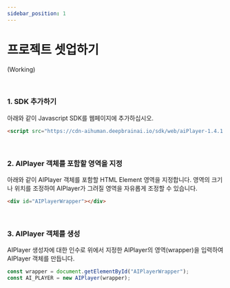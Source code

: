 ```yaml
---
sidebar_position: 1
---
```


# 프로젝트 셋업하기

(Working)

<br/>

### 1. SDK 추가하기

아래와 같이 Javascript SDK를 웹페이지에 추가하십시오.

```html
<script src="https://cdn-aihuman.deepbrainai.io/sdk/web/aiPlayer-1.4.1.min.js"></script>
```

<br/>

### 2. AIPlayer 객체를 포함할 영역을 지정

아래와 같이 AIPlayer 객체를 포함할 HTML Element 영역을 지정합니다. 영역의 크기나 위치를 조정하여 AIPlayer가 그려질 영역을 자유롭게 조정할 수 있습니다.

```html
<div id="AIPlayerWrapper"></div>
```

<br/>

### 3. AIPlayer 객체를 생성

AIPlayer 생성자에 대한 인수로 위에서 지정한 AIPlayer의 영역(wrapper)을 입력하여 AIPlayer 객체를 만듭니다.

```javascript
const wrapper = document.getElementById("AIPlayerWrapper");
const AI_PLAYER = new AIPlayer(wrapper);
```

<br/>

